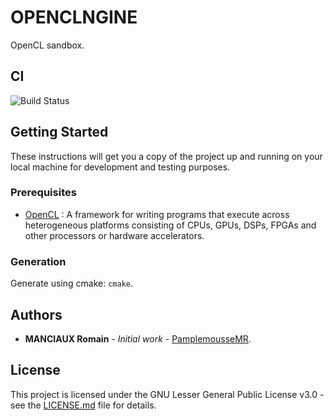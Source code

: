 # OPENCLNGINE

OpenCL sandbox.

## CI

![Build Status](https://github.com/PamplemousseMR/OPENCLNGINE/actions/workflows/build.yml/badge.svg)

## Getting Started

These instructions will get you a copy of the project up and running on your local machine for development and testing purposes.

### Prerequisites

- [OpenCL](https://en.wikipedia.org/wiki/O) :  A framework for writing programs that execute across heterogeneous platforms consisting of CPUs, GPUs, DSPs, FPGAs and other processors or hardware accelerators.

### Generation

Generate using cmake: `cmake`.

## Authors

* **MANCIAUX Romain** - *Initial work* - [PamplemousseMR](https://github.com/PamplemousseMR).

## License

This project is licensed under the GNU Lesser General Public License v3.0 - see the [LICENSE.md](LICENSE.md) file for details.